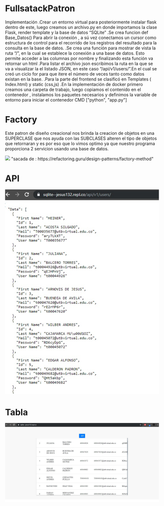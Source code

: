 # FullsatackPatron

Implementación
.Crear un entorno virtual para posteriormente instalar flask dentro de este, luego
creamos un archivo.py en donde importamos la clase Flask, render template y la
base de datos “SQLite”
.Se crea funcion def Base_Datos() Para abrir la conexión , a sú vez conectamos un
cursor como estructura de control para el recorrido de los registros del resultado
para la consulta en la base de datos.
.Se crea una función para mostrar de vista la ruta “/”, en la cual se establece la
conexión a una base de datos. Esto permite acceder a las columnas por nombre y
finalizando esta función va retornar un html
.Para listar el archivo json escribimos la ruta en la que se va a visualizar la el listado
JSON, en este caso “/api/v1/users/”.En el cual se creó un ciclo for para que itere el
número de veces tanto como datos existan en la base.
.Para la parte del frontend se clasificó en Templates ( Index.html) y static (css,js)
.En la implementación de docker primero creamos una carpeta de trabajo, luego
copiamos el contenido en el contenedor , instalamos los paquetes necesarios y
definimos la variable de entorno para iniciar el contenedor CMD ["python", "app.py"]

# Factory
Este patron de diseño creacional nos brinda la creacion de objetos en una SUPERCLASE 
que nos ayuda con las SUBCLASES alteren el tipo de objetos que retornaran y es por
eso que lo vimos optimo ya que nuestro programa proporciona 2 servicion usando
una base de datos.

<td><img src="https://refactoring.guru/images/patterns/diagrams/factory-method/structure.png"</th>
"sacada de : https://refactoring.guru/design-patterns/factory-method"

# API

<td><img src="https://github.com/Jesus132/FullsatackPatron/blob/master/api.jpg"</th>

# Tabla

<td><img src="https://github.com/Jesus132/FullsatackPatron/blob/master/tabla.jpg"</th>
